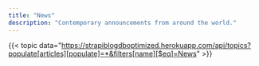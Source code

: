 ```yaml
---
title: "News"
description: "Contemporary announcements from around the world."
---
```


{{< topic data="https://strapiblogdboptimized.herokuapp.com/api/topics?populate[articles][populate]=*&filters[name][$eq]=News" >}}
